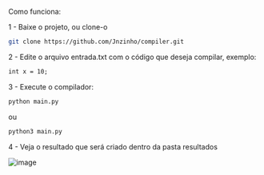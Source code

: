 Como funciona:

1 - Baixe o projeto, ou clone-o

```bash
git clone https://github.com/Jnzinho/compiler.git
```

2 - Edite o arquivo entrada.txt com o código que deseja compilar, exemplo:

```txt
int x = 10;
```

3 - Execute o compilador:

```bash
python main.py
```

ou

```bash
python3 main.py
```

4 - Veja o resultado que será criado dentro da pasta resultados

![image](https://github.com/user-attachments/assets/145e0580-d4e9-43b6-913f-4e351368392b)
